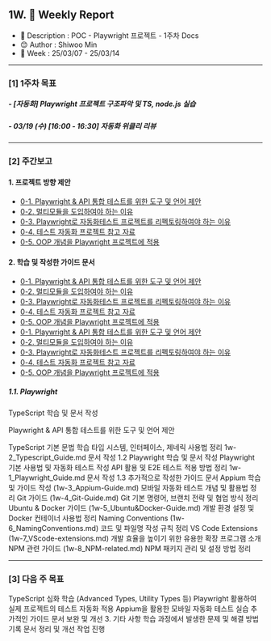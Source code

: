 ## 1W. 📝 Weekly Report

- 📌 Description : POC - Playwright 프로젝트 - 1주차 Docs
- 😊 Author : Shiwoo Min
- 📅 Week : 25/03/07 - 25/03/14

---

### [1] 1주차 목표

##### - [자동화] Playwright 프로젝트 구조파악 및 TS, node.js 실습

##### - 03/19 (수) [16:00 - 16:30] 자동화 위클리 리뷰

---

### [2] 주간보고

#### 1. 프로젝트 방향 제안

- [0-1. Playwright & API 통합 테스트를 위한 도구 및 언어 제안](0w-1_Recommended_Playwright&API.md)
- [0-2. 멀티모듈을 도입하여야 하는 이유](0w-2_Multi-Module_Architecture.md)
- [0-3. Playwright로 자동화테스트 프로젝트를 리펙토링하여야 하는 이유](0w-3_Refactoring_With_Playwright.md)
- [0-4. 테스트 자동화 프로젝트 참고 자료](0w-4_Reference.md)
- [0-5. OOP 개념을 Playwright 프로젝트에 적용](0w-5_OOP_Concepts.md)

#### 2. 학습 및 작성한 가이드 문서

- [0-1. Playwright & API 통합 테스트를 위한 도구 및 언어 제안](1w-1_Playwright_Guide.md)
- [0-2. 멀티모듈을 도입하여야 하는 이유](0w-2_Multi-Module_Architecture.md)
- [0-3. Playwright로 자동화테스트 프로젝트를 리펙토링하여야 하는 이유](0w-3_Refactoring_With_Playwright.md)
- [0-4. 테스트 자동화 프로젝트 참고 자료](0w-4_Reference.md)
- [0-5. OOP 개념을 Playwright 프로젝트에 적용](0w-5_OOP_Concepts.md)
- [0-1. Playwright & API 통합 테스트를 위한 도구 및 언어 제안](0w-1_Recommended_Playwright&API.md)
- [0-2. 멀티모듈을 도입하여야 하는 이유](0w-2_Multi-Module_Architecture.md)
- [0-3. Playwright로 자동화테스트 프로젝트를 리펙토링하여야 하는 이유](0w-3_Refactoring_With_Playwright.md)
- [0-4. 테스트 자동화 프로젝트 참고 자료](0w-4_Reference.md)
- [0-5. OOP 개념을 Playwright 프로젝트에 적용](0w-5_OOP_Concepts.md)

##### 1.1. Playwright

TypeScript 학습 및 문서 작성

Playwright & API 통합 테스트를 위한 도구 및 언어 제안

TypeScript 기본 문법 학습
타입 시스템, 인터페이스, 제네릭 사용법 정리
1w-2_Typescript_Guide.md 문서 작성
1.2 Playwright 학습 및 문서 작성
Playwright 기본 사용법 및 자동화 테스트 작성
API 활용 및 E2E 테스트 적용 방법 정리
1w-1_Playwright_Guide.md 문서 작성
1.3 추가적으로 작성한 가이드 문서
Appium 학습 및 가이드 작성 (1w-3_Appium-Guide.md)
모바일 자동화 테스트 개념 및 활용법 정리
Git 가이드 (1w-4_Git-Guide.md)
Git 기본 명령어, 브랜치 전략 및 협업 방식 정리
Ubuntu & Docker 가이드 (1w-5_Ubuntu&Docker-Guide.md)
개발 환경 설정 및 Docker 컨테이너 사용법 정리
Naming Conventions (1w-6_NamingConventions.md)
코드 및 파일명 작성 규칙 정리
VS Code Extensions (1w-7_VScode-extensions.md)
개발 효율을 높이기 위한 유용한 확장 프로그램 소개
NPM 관련 가이드 (1w-8_NPM-related.md)
NPM 패키지 관리 및 설정 방법 정리

---

### [3] 다음 주 목표

TypeScript 심화 학습 (Advanced Types, Utility Types 등)
Playwright 활용하여 실제 프로젝트의 테스트 자동화 적용
Appium을 활용한 모바일 자동화 테스트 실습
추가적인 가이드 문서 보완 및 개선 3. 기타 사항
학습 과정에서 발생한 문제 및 해결 방법 기록
문서 정리 및 개선 작업 진행
